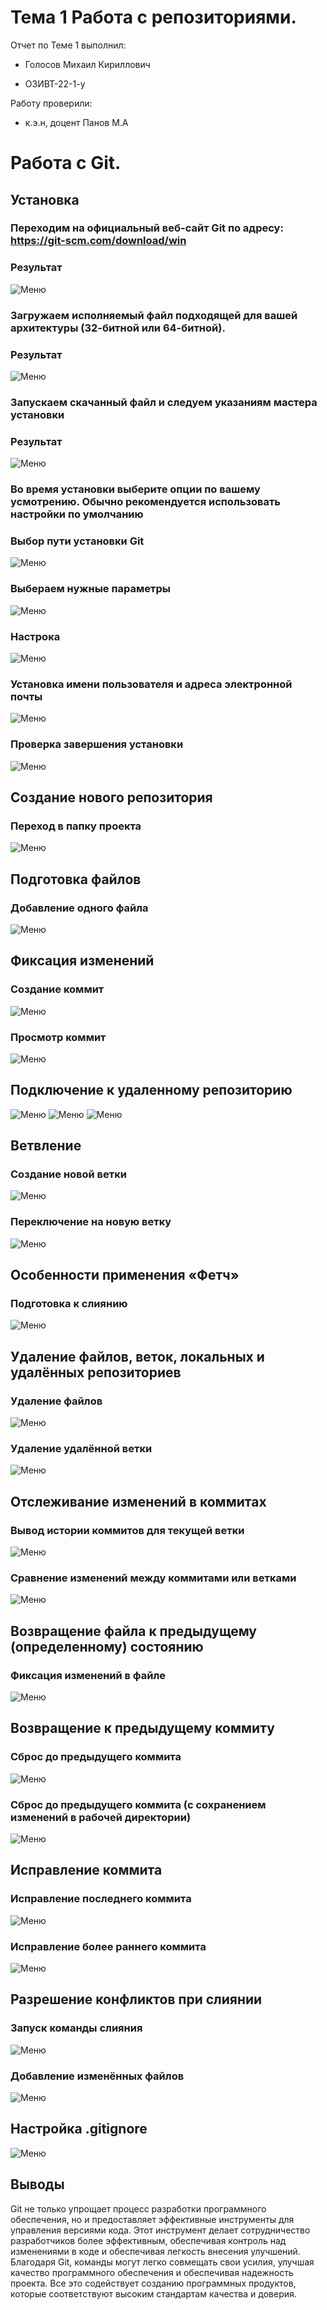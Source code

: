 # Тема 1 Работа с репозиториями.

Отчет по Теме 1 выполнил:

- Голосов Михаил Кириллович
  
- ОЗИВТ-22-1-у

Работу проверили:

- к.э.н, доцент Панов М.А

# Работа с Git.
## Установка
### Переходим на официальный веб-сайт Git по адресу: https://git-scm.com/download/win
### Результат
![Меню](https://github.com/Dardners/python-programming/blob/main/picture/Git%20website.png)

### Загружаем исполняемый файл подходящей для вашей архитектуры (32-битной или 64-битной).
### Результат
![Меню](https://github.com/Dardners/python-programming/blob/main/picture/Git%20download.png)

### Запускаем скачанный файл и следуем указаниям мастера установки 
### Результат
![Меню](https://github.com/Dardners/python-programming/blob/main/picture/Information.png)

### Во время установки выберите опции по вашему усмотрению. Обычно рекомендуется использовать настройки по умолчанию
### Выбор пути установки Git
![Меню](https://github.com/Dardners/python-programming/blob/main/picture/Select1.png)

### Выбераем нужные параметры
![Меню](https://github.com/Dardners/python-programming/blob/main/picture/Select2.png)

### Настрока
![Меню](https://github.com/Dardners/python-programming/blob/main/picture/git%20init.png)

### Установка имени пользователя и адреса электронной почты
![Меню](https://github.com/Dardners/python-programming/blob/main/picture/name.png)

### Проверка завершения установки
![Меню](https://github.com/Dardners/python-programming/blob/main/picture/list.png)

## Создание нового репозитория
### Переход в папку проекта
![Меню](https://github.com/Dardners/python-programming/blob/main/picture/soft_engin.png)

## Подготовка файлов
### Добавление одного файла
![Меню](https://github.com/Dardners/python-programming/blob/main/picture/test1.png)

## Фиксация изменений
### Создание коммит
![Меню](https://github.com/Dardners/python-programming/blob/main/picture/first%20version.png)

### Просмотр коммит
![Меню](https://github.com/Dardners/python-programming/blob/main/picture/viewing.png)

## Подключение к удаленному репозиторию
![Меню](https://github.com/Dardners/python-programming/blob/main/picture/remote.png)
![Меню](https://github.com/Dardners/python-programming/blob/main/picture/connection(push).png)
![Меню](https://github.com/Dardners/python-programming/blob/main/picture/pull.png)

## Ветвление
### Создание новой ветки
![Меню](https://github.com/Dardners/python-programming/blob/main/picture/test2.png)

### Переключение на новую ветку
![Меню](https://github.com/Dardners/python-programming/blob/main/picture/switch.png)

## Особенности применения «Фетч»
### Подготовка к слиянию
![Меню](https://github.com/Dardners/python-programming/blob/main/picture/fetch.png)

## Удаление файлов, веток, локальных и удалённых репозиториев
### Удаление файлов
![Меню](https://github.com/Dardners/python-programming/blob/main/picture/del.png)

### Удаление удалённой ветки
![Меню](https://github.com/Dardners/python-programming/blob/main/picture/del%20repoz.png)

## Отслеживание изменений в коммитах
### Вывод истории коммитов для текущей ветки
![Меню](https://github.com/Dardners/python-programming/blob/main/picture/history.png)

### Сравнение изменений между коммитами или ветками
![Меню](https://github.com/Dardners/python-programming/blob/main/picture/history2.png)

## Возвращение файла к предыдущему (определенному) состоянию
### Фиксация изменений в файле
![Меню](https://github.com/Dardners/python-programming/blob/main/picture/commt-m.png)

## Возвращение к предыдущему коммиту
### Сброс до предыдущего коммита
![Меню](https://github.com/Dardners/python-programming/blob/main/picture/reset_hard.png)

### Сброс до предыдущего коммита (с сохранением изменений в рабочей директории)
![Меню](https://github.com/Dardners/python-programming/blob/main/picture/reset_soft.png)

## Исправление коммита
### Исправление последнего коммита
![Меню](https://github.com/Dardners/python-programming/blob/main/picture/commit--amend.png)

### Исправление более раннего коммита
![Меню](https://github.com/Dardners/python-programming/blob/main/picture/rebase.png)

## Разрешение конфликтов при слиянии
### Запуск команды слияния
![Меню](https://github.com/Dardners/python-programming/blob/main/picture/merge.png)

### Добавление изменённых файлов
![Меню](https://github.com/Dardners/python-programming/blob/main/picture/add_merge.png)

## Настройка .gitignore
![Меню](https://github.com/Dardners/python-programming/blob/main/picture/gitignore.png)

## Выводы

Git не только упрощает процесс разработки программного обеспечения,
но и предоставляет эффективные инструменты для управления версиями кода.
Этот инструмент делает сотрудничество разработчиков более эффективным, 
обеспечивая контроль над изменениями в коде и обеспечивая легкость внесения улучшений. 
Благодаря Git, команды могут легко совмещать свои усилия, улучшая качество программного 
обеспечения и обеспечивая надежность проекта. Все это содействует созданию программных продуктов, 
которые соответствуют высоким стандартам качества и доверия.
